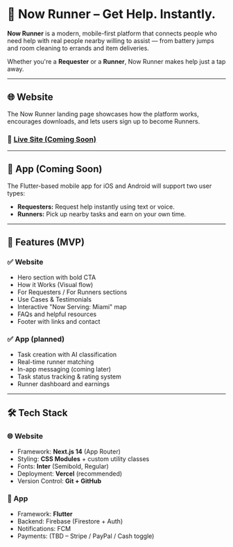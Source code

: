 # 🚀 Now Runner – Get Help. Instantly.

**Now Runner** is a modern, mobile-first platform that connects people who need help with real people nearby willing to assist — from battery jumps and room cleaning to errands and item deliveries.

Whether you're a **Requester** or a **Runner**, Now Runner makes help just a tap away.

---

## 🌐 Website

The Now Runner landing page showcases how the platform works, encourages downloads, and lets users sign up to become Runners.

### 🔗 [Live Site (Coming Soon)](https://nowrunner.com)

---

## 📱 App (Coming Soon)

The Flutter-based mobile app for iOS and Android will support two user types:
- **Requesters:** Request help instantly using text or voice.
- **Runners:** Pick up nearby tasks and earn on your own time.

---

## 🎯 Features (MVP)

### ✅ Website
- Hero section with bold CTA
- How it Works (Visual flow)
- For Requesters / For Runners sections
- Use Cases & Testimonials
- Interactive "Now Serving: Miami" map
- FAQs and helpful resources
- Footer with links and contact

### ✅ App (planned)
- Task creation with AI classification
- Real-time runner matching
- In-app messaging (coming later)
- Task status tracking & rating system
- Runner dashboard and earnings

---

## 🛠 Tech Stack

### 🌐 Website
- Framework: **Next.js 14** (App Router)
- Styling: **CSS Modules** + custom utility classes
- Fonts: **Inter** (Semibold, Regular)
- Deployment: **Vercel** (recommended)
- Version Control: **Git + GitHub**

### 📱 App
- Framework: **Flutter**
- Backend: Firebase (Firestore + Auth)
- Notifications: FCM
- Payments: (TBD – Stripe / PayPal / Cash toggle)


